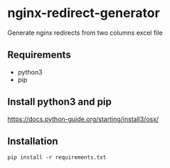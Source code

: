 # nginx-redirect-generator

Generate nginx redirects from two columns excel file

## Requirements
- python3
- pip

## Install python3 and pip
https://docs.python-guide.org/starting/install3/osx/

## Installation
`pip install -r requirements.txt`
